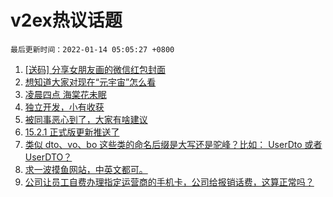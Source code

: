 # v2ex热议话题

`最后更新时间：2022-01-14 05:05:27 +0800`

1. [[送码] 分享女朋友画的微信红包封面](https://www.v2ex.com/t/828046)
1. [想知道大家对现在“元宇宙”怎么看](https://www.v2ex.com/t/827970)
1. [凌晨四点 海棠花未眠](https://www.v2ex.com/t/827935)
1. [独立开发，小有收获](https://www.v2ex.com/t/827946)
1. [被同事恶心到了，大家有啥建议](https://www.v2ex.com/t/828054)
1. [15.2.1 正式版更新推送了](https://www.v2ex.com/t/827955)
1. [类似 dto、vo、bo 这些类的命名后缀是大写还是驼峰？比如： UserDto 或者 UserDTO？](https://www.v2ex.com/t/827939)
1. [求一波摸鱼网站，中英文都可。](https://www.v2ex.com/t/827938)
1. [公司让员工自费办理指定运营商的手机卡，公司给报销话费，这算正常吗？](https://www.v2ex.com/t/827967)

